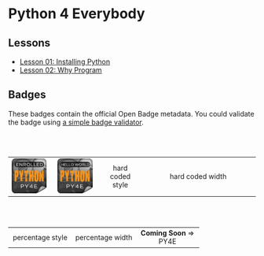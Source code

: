 # Python 4 Everybody

## Lessons

- [Lesson 01: Installing Python](01-InstallingPython/result.md)
- [Lesson 02: Why Program](02-WhyProgram/result.md)

## Badges

These badges contain the official Open Badge metadata. You could validate the badge using [a simple badge validator](https://badgecheck.io/).

<br>

<br>

<table width="882">
    <tr>
        <td style="width:220.5">
            <img src="Badges/enrolled.png" alt="py4e enrolment badge" style="margin:auto;width:90%">
        </td>
        <td style="width:220.5">
            <img src="Badges/hello.png" alt="py4e hello world badge" style="margin:auto; width:90%">
        </td>
        <td style="width:220.5">
        <div align="center">
            hard coded style
            <!-- <strong>Coming Soon</strong> => <br> Getting Started -->
        </div>
        </td>
        <td width="220.5">
        <div align="center">
            hard coded width
            <!-- <strong>Coming Soon</strong> => <br> Data Structures -->
        </div> 
        </td>
    </tr>
</table>

<br>

<br>

<table width="100%">
<tr>
<td style="width:33.333%">
<div align="center">
percentage style
<!-- <strong>Coming Soon</strong> => <br> Network Data -->
</div>
</td>
<td width="33.333%">
<div align="center">
percentage width
<!-- <strong>Coming Soon</strong> => <br> Databases -->
</div>
</td>
<td style="width:33.333%">
<div align="center">
<strong>Coming Soon</strong> => <br> PY4E
</div> 
</td>
</tr>
</table>


